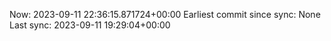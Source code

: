Now: 2023-09-11 22:36:15.871724+00:00 Earliest commit since sync: None Last sync: 2023-09-11 19:29:04+00:00
